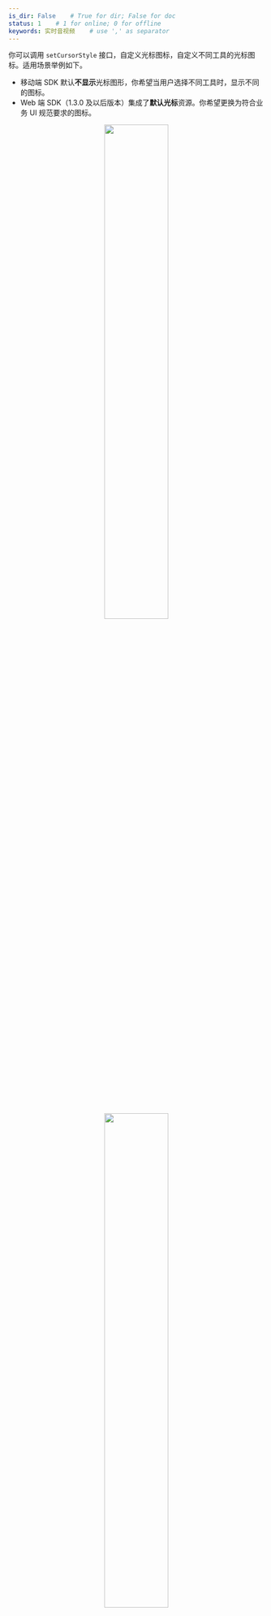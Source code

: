 ```yaml
---
is_dir: False    # True for dir; False for doc
status: 1    # 1 for online; 0 for offline
keywords: 实时音视频    # use ',' as separator
---
```


你可以调用 `setCursorStyle` 接口，自定义光标图标，自定义不同工具的光标图标。适用场景举例如下。
- 移动端 SDK 默认**不显示**光标图形，你希望当用户选择不同工具时，显示不同的图标。
- Web 端 SDK（1.3.0 及以后版本）集成了**默认光标**资源。你希望更换为符合业务 UI 规范要求的图标。

<center>
<img src="https://portal.volccdn.com/obj/volcfe/cloud-universal-doc/upload_254fbd5474004948a433c90799558617.png" width="50%"/>
<img src="https://portal.volccdn.com/obj/volcfe/cloud-universal-doc/upload_7a58a86210465176a483585ce5d74ee8.png" width="50%"/>
</center>

## 前提条件
- 已经集成了 1.3.0 及以上版本的白板 SDK，并完成了[基础功能构建](148387)。
- 图标资源包，例如：
<Attachment link="https://portal.volccdn.com/obj/volcfe/cloud-universal-doc/upload_140f42233a19ca6b7cef625d338bc4bb.zip" name="Cursor_icons.zip" size="9.86KB"></Attachment>
	- 移动端需要将图标资源打包到应用安装包中
	- Web 端需要将自定义图标资源上传到用户可以访问的 CDN 服务器上。

## 步骤和示例代码
支持自定义图标的工具如下：
```mixin-react
const list = [
  {
    "lang": "java",
    "text": `
public interface CursorType {
    int kArrow = 0;      // 鼠标选择工具
    int kPen = 2;        // 画笔工具
    int kShape = 3;      // 图形绘制工具
    int kText = 4;       // 文本工具
    int kErase = 5;      // 橡皮工具
    int kLaserPen = 6;   // 激光笔工具
}`,
    "selected": true,
  },
  {
    "lang": "objectivec",
    "text": `
typedef NS_ENUM(NSInteger, ByteWhiteBoardCursorType) {
    ByteWhiteBoardCursorTypeNormal  = 0,      //鼠标选择工具
    ByteWhiteBoardCursorTypePen     = 2,      //画笔工具
    ByteWhiteBoardCursorTypeShape   = 3,      //形状绘制工具
    ByteWhiteBoardCursorTypeText    = 4,      //文本工具
    ByteWhiteBoardCursorTypeErase   = 5,      //橡皮擦工具
    ByteWhiteBoardCursorTypeLaser   = 6       //激光笔工具
};`, 
  },{
    "lang": "js",
    "text": `
interface CursorType {
    int kArrow = 0;      // 鼠标选择工具
    int kPen = 2;        // 画笔工具
    int kShape = 3;      // 图形绘制工具
    int kText = 4;       // 文本工具
    int kErase = 5;      // 橡皮工具
    int kLaserPen = 6;   // 激光笔工具
    int kMove = 7, //图形平移光标，光标不同步此类型，仅 Web 端可见
    int kRotate = 8, //图形旋转光标，光标不同步此类型，仅 Web 端可见
}`,
    "selected": true,
  },
]
return (<PreCodeTabs list={list} />);
```

获取到白板对象后，通过以下代码初始化光标资源。

```mixin-react
const list = [
  {
    "lang": "java",
    "text": `
HashMap<Integer, CursorInfo> cursorStyles = new HashMap<>();
CursorInfo cursorInfoArrow = new CursorInfo(5, 5, R.drawable.cursor_normal);
CursorInfo cursorInfoPen = new CursorInfo(10, 35, R.drawable.cursor_pen);
CursorInfo cursorInfoShape = new CursorInfo(18, 18, R.drawable.cursor_arrow);
CursorInfo cursorInfoText = new CursorInfo(11, 23, R.drawable.cursor_text);
CursorInfo cursorInfoErase = new CursorInfo(18, 18, R.drawable.cursor_erase);
CursorInfo cursorInfoLaserPen = new CursorInfo(40, 40, R.drawable.cursor_laser);
cursorStyles.put(UserCursorInfo.CursorType.kArrow, cursorInfoArrow);
cursorStyles.put(UserCursorInfo.CursorType.kPen, cursorInfoPen);
cursorStyles.put(UserCursorInfo.CursorType.kShape, cursorInfoShape);
cursorStyles.put(UserCursorInfo.CursorType.kText, cursorInfoText);
cursorStyles.put(UserCursorInfo.CursorType.kErase, cursorInfoErase);
cursorStyles.put(UserCursorInfo.CursorType.kLaserPen, cursorInfoLaserPen);
whiteboard.setCursorStyle(cursorStyles);`,
    "selected": true,
  },
  {
    "lang": "objectivec",
    "text": `
//1. 将图片资源放置到本地工程目录下，确保在 [NSBundle mainBundle] 中能获取到路径
//本例将图片放置到工程Images目录下
//注意：图片不要放到 Assets中。

//2. 参考如下方法，将自定义光标图片传给 SDK
- (void)setCustomCursorStyle {
    ByteWhiteBoardCursorInfo* laserCursorInfo = [[ByteWhiteBoardCursorInfo alloc] init];
    NSString* laserImagePath = [[[NSBundle mainBundle] bundlePath] stringByAppendingPathComponent:@"Images/cursor_laser.png"];
    UIImage* image = [UIImage imageWithContentsOfFile:laserImagePath];
    laserCursorInfo.width = image.size.width/2;
    laserCursorInfo.height = image.size.height/2;
    laserCursorInfo.centerX = laserCursorInfo.width/2;
    laserCursorInfo.centerY = laserCursorInfo.height/2;
    laserCursorInfo.iconPath = laserImagePath;

    ByteWhiteBoardCursorInfo* penCursorInfo = [[ByteWhiteBoardCursorInfo alloc] init];
    NSString* penImagePath = [[[NSBundle mainBundle] bundlePath] stringByAppendingPathComponent:@"Images/cursor_pen.png"];
    image = [UIImage imageWithContentsOfFile:penImagePath];
    penCursorInfo.width = image.size.width/2;
    penCursorInfo.height = image.size.height/2;
    penCursorInfo.centerX = 0;
    penCursorInfo.centerY = penCursorInfo.height;
    penCursorInfo.iconPath = penImagePath;

    ByteWhiteBoardCursorInfo* normalCursorInfo = [[ByteWhiteBoardCursorInfo alloc] init];
    NSString* normalImagePath = [[[NSBundle mainBundle] bundlePath] stringByAppendingPathComponent:@"Images/cursor_normal.png"];
    image = [UIImage imageWithContentsOfFile:normalImagePath];
    normalCursorInfo.width = image.size.width/2;
    normalCursorInfo.height = image.size.height/2;
    normalCursorInfo.centerX = 0;
    normalCursorInfo.centerY = 0;
    normalCursorInfo.iconPath = normalImagePath;

    ByteWhiteBoardCursorInfo* earserCursorInfo = [[ByteWhiteBoardCursorInfo alloc] init];
    NSString* earserImagePath = [[[NSBundle mainBundle] bundlePath] stringByAppendingPathComponent:@"Images/cursor_earser.png"];
    image = [UIImage imageWithContentsOfFile:earserImagePath];
    earserCursorInfo.width = image.size.width/2;
    earserCursorInfo.height = image.size.height/2;
    earserCursorInfo.centerX = earserCursorInfo.width/2;
    earserCursorInfo.centerY = earserCursorInfo.height/2;
    earserCursorInfo.iconPath = earserImagePath;

    ByteWhiteBoardCursorInfo* shapeCursorInfo = [[ByteWhiteBoardCursorInfo alloc] init];
    NSString* shapeImagePath = [[[NSBundle mainBundle] bundlePath] stringByAppendingPathComponent:@"Images/cursor_shape.png"];
    image = [UIImage imageWithContentsOfFile:shapeImagePath];
    shapeCursorInfo.width = image.size.width/2;
    shapeCursorInfo.height = image.size.height/2;
    shapeCursorInfo.centerX = shapeCursorInfo.width/2;
    shapeCursorInfo.centerY = shapeCursorInfo.height/2;
    shapeCursorInfo.iconPath = shapeImagePath;

    ByteWhiteBoardCursorInfo* textCursorInfo = [[ByteWhiteBoardCursorInfo alloc] init];
    NSString* textImagePath = [[[NSBundle mainBundle] bundlePath] stringByAppendingPathComponent:@"Images/cursor_text.png"];
    image = [UIImage imageWithContentsOfFile:textImagePath];
    textCursorInfo.width = image.size.width/2;
    textCursorInfo.height = image.size.height/2;
    textCursorInfo.centerX = textCursorInfo.width/2;
    textCursorInfo.centerY = textCursorInfo.height/2;
    textCursorInfo.iconPath = textImagePath;

    NSDictionary* styleConfig = @{[NSString stringWithFormat:@"%ld", ByteWhiteBoardCursorTypeNormal] : normalCursorInfo,
                                  [NSString stringWithFormat:@"%ld", ByteWhiteBoardCursorTypePen] : penCursorInfo,
                                  [NSString stringWithFormat:@"%ld", ByteWhiteBoardCursorTypeShape] : shapeCursorInfo,
                                  [NSString stringWithFormat:@"%ld", ByteWhiteBoardCursorTypeText] : textCursorInfo,
                                  [NSString stringWithFormat:@"%ld", ByteWhiteBoardCursorTypeErase] : earserCursorInfo,
                                  [NSString stringWithFormat:@"%ld", ByteWhiteBoardCursorTypeLaser] : laserCursorInfo};
    [self.board setCursorStyle:styleConfig];
}`, 
  },{
    "lang": "js",
    "text": `
    WhiteBoard?.setCursorStyle({
  [CursorType.kErase]: {    // 以橡皮擦工具为例
    useSystemCursor: false, // 不使用浏览器自带光标
    offsetX: 16, //距左上角偏移量
    offsetY: 16, //距左上角偏移量
    width: 32,
    height: 32,
    filePath: 'http://xxx.png', //图标地址
  },
});
    `},
]
return (<PreCodeTabs list={list} />);
```
使用自定义光标功能时，你通常还需要开启光标同步功能，把光标的轨迹同步给其他端。调用 `WhiteBoard` 中的 `enableCursorSync`，并传入 `True`。
## API 参考

|  | Android | iOS | Web |
| -- | -- | -- | -- |
| 设置光标图标 | [setCursorStyle](131850#WhiteBoard-setcursorstyle) | [setCursorStyle:](131855#ByteWhiteBoard-setcursorstyle) | [setCursorStyle](131860#setcursorstyle) |
| 开启光标同步 | [enableCursorSync](131850#WhiteBoard-enablecursorsync) |[enableCursorSync:](131855#ByteWhiteBoard-enablecursorsync)  | [enableCursorSync](131860#enablecursorsync) |
